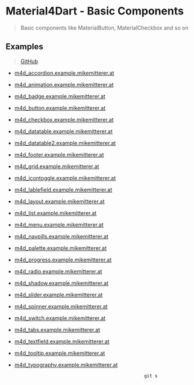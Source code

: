 # Material4Dart - Basic Components
> Basic components like MaterialButton, MaterialCheckbox and so on

## Examples
> [GitHub](https://github.com/MikeMitterer/m4d_components) 

   - [m4d_accordion.example.mikemitterer.at](http://m4d_accordion.example.mikemitterer.at)
   - [m4d_animation.example.mikemitterer.at](http://m4d_animation.example.mikemitterer.at)
   - [m4d_badge.example.mikemitterer.at](http://m4d_badge.example.mikemitterer.at)
   - [m4d_button.example.mikemitterer.at](http://m4d_button.example.mikemitterer.at)
   - [m4d_checkbox.example.mikemitterer.at](http://m4d_checkbox.example.mikemitterer.at)
   - [m4d_datatable.example.mikemitterer.at](http://m4d_datatable.example.mikemitterer.at)
   - [m4d_datatable2.example.mikemitterer.at](http://m4d_datatable2.example.mikemitterer.at)
   - [m4d_footer.example.mikemitterer.at](http://m4d_footer.example.mikemitterer.at)
   - [m4d_grid.example.mikemitterer.at](http://m4d_grid.example.mikemitterer.at)
   - [m4d_icontoggle.example.mikemitterer.at](http://m4d_icontoggle.example.mikemitterer.at)
   - [m4d_lablefield.example.mikemitterer.at](http://m4d_lablefield.example.mikemitterer.at)
   - [m4d_layout.example.mikemitterer.at](http://m4d_layout.example.mikemitterer.at)
   - [m4d_list.example.mikemitterer.at](http://m4d_list.example.mikemitterer.at)
   - [m4d_menu.example.mikemitterer.at](http://m4d_menu.example.mikemitterer.at)
   - [m4d_navpills.example.mikemitterer.at](http://m4d_navpills.example.mikemitterer.at)
   - [m4d_palette.example.mikemitterer.at](http://m4d_palette.example.mikemitterer.at)
   - [m4d_progress.example.mikemitterer.at](http://m4d_progress.example.mikemitterer.at)
   - [m4d_radio.example.mikemitterer.at](http://m4d_radio.example.mikemitterer.at)
   - [m4d_shadow.example.mikemitterer.at](http://m4d_shadow.example.mikemitterer.at)
   - [m4d_slider.example.mikemitterer.at](http://m4d_slider.example.mikemitterer.at)
   - [m4d_spinner.example.mikemitterer.at](http://m4d_spinner.example.mikemitterer.at)
   - [m4d_switch.example.mikemitterer.at](http://m4d_switch.example.mikemitterer.at)
   - [m4d_tabs.example.mikemitterer.at](http://m4d_tabs.example.mikemitterer.at)
   - [m4d_textfield.example.mikemitterer.at](http://m4d_textfield.example.mikemitterer.at)
   - [m4d_tooltip.example.mikemitterer.at](http://m4d_tooltip.example.mikemitterer.at)
   - [m4d_typography.example.mikemitterer.at](http://m4d_typography.example.mikemitterer.at)
   

                                                         git s

